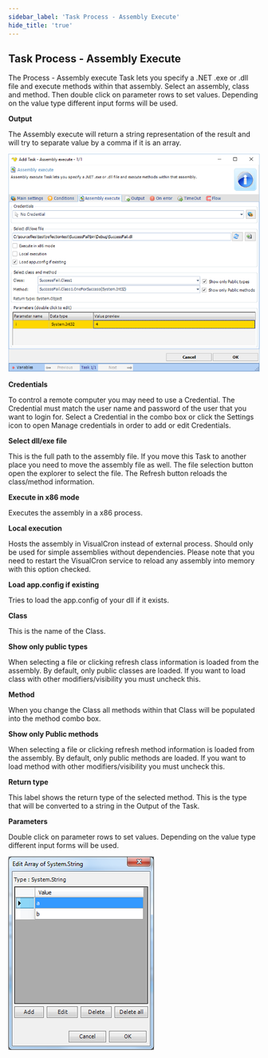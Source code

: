 ```yaml
---
sidebar_label: 'Task Process - Assembly Execute'
hide_title: 'true'
---
```


## Task Process - Assembly Execute

The Process - Assembly execute Task lets you specify a .NET .exe or .dll file and execute methods within that assembly. Select an assembly, class and method. Then double click on parameter rows to set values. Depending on the value type different input forms will be used.
 
**Output**

The Assembly execute will return a string representation of the result and will try to separate value by a comma if it is an array.

![](../../../static/img/assemblyexecute.png)

**Credentials**

To control a remote computer you may need to use a Credential. The Credential must match the user name and password of the user that you want to login for. Select a Credential in the combo box or click the Settings icon to open Manage credentials in order to add or edit Credentials.
 
**Select dll/exe file**

This is the full path to the assembly file. If you move this Task to another place you need to move the assembly file as well. The file selection button open the explorer to select the file. The Refresh button reloads the class/method information.
 
**Execute in x86 mode**

Executes the assembly in a x86 process.
 
**Local execution**

Hosts the assembly in VisualCron instead of external process. Should only be used for simple assemblies without dependencies. Please note that you need to restart the VisualCron service to reload any assembly into memory with this option checked.
 
**Load app.config if existing**

Tries to load the app.config of your dll if it exists.
 
**Class**

This is the name of the Class.
 
**Show only public types**

When selecting a file or clicking refresh class information is loaded from the assembly. By default, only public classes are loaded. If you want to load class with other modifiers/visibility you must uncheck this.
 
**Method**

When you change the Class all methods within that Class will be populated into the method combo box.
 
**Show only Public methods**

When selecting a file or clicking refresh method information is loaded from the assembly. By default, only public methods are loaded. If you want to load method with other modifiers/visibility you must uncheck this.
 
**Return type**

This label shows the return type of the selected method. This is the type that will be converted to a string in the Output of the Task.
 
**Parameters**

Double click on parameter rows to set values. Depending on the value type different input forms will be used.

![](../../../static/img/clip0009.png)